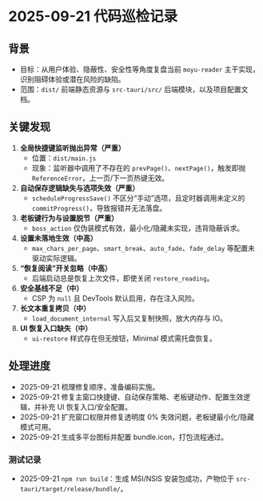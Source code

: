 # 2025-09-21 代码巡检记录

## 背景
- 目标：从用户体验、隐蔽性、安全性等角度复盘当前 `moyu-reader` 主干实现，识别阻碍体验或潜在风险的缺陷。
- 范围：`dist/` 前端静态资源与 `src-tauri/src/` 后端模块，以及项目配置文档。

## 关键发现
1. **全局快捷键监听抛出异常（严重）**  
   - 位置：`dist/main.js`
   - 现象：监听器中调用了不存在的 `prevPage()`、`nextPage()`，触发即抛 `ReferenceError`，上一页/下一页热键无效。
2. **自动保存逻辑缺失与选项失效（严重）**  
   - `scheduleProgressSave()` 不区分“手动”选项，且定时器调用未定义的 `commitProgress()`，导致报错并无法落盘。
3. **老板键行为与设置脱节（严重）**  
   - `boss_action` 仅伪装模式有效，最小化/隐藏未实现，违背隐蔽诉求。
4. **设置未落地生效（中高）**  
   - `max_chars_per_page`、`smart_break`、`auto_fade`、`fade_delay` 等配置未驱动实际逻辑。
5. **“恢复阅读”开关忽略（中高）**  
   - 后端启动总是恢复上次文件，即使关闭 `restore_reading`。
6. **安全基线不足（中）**  
   - CSP 为 `null` 且 DevTools 默认启用，存在注入风险。
7. **长文本重复拷贝（中）**  
   - `load_document_internal` 写入后又复制快照，放大内存与 IO。
8. **UI 恢复入口缺失（中）**  
   - `ui-restore` 样式存在但无按钮，Minimal 模式需托盘恢复。

## 处理进度
- 2025-09-21 梳理修复顺序，准备编码实施。
- 2025-09-21 修复主窗口快捷键、自动保存策略、老板键动作、配置生效逻辑，并补充 UI 恢复入口/安全配置。
- 2025-09-21 扩充窗口权限并修复透明度 0% 失效问题，老板键最小化/隐藏模式可用。
- 2025-09-21 生成多平台图标并配置 bundle.icon，打包流程通过。

### 测试记录
- 2025-09-21 `npm run build`：生成 MSI/NSIS 安装包成功，产物位于 `src-tauri/target/release/bundle/`。
